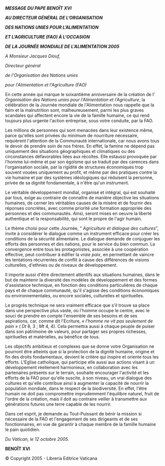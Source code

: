 ***MESSAGE DU PAPE BENOÎT XVI***

***AU DIRECTEUR GÉNÉRAL DE L’ORGANISATION***

***DES NATIONS UNIES POUR L’ALIMENTATION***

***ET L’AGRICULTURE (FAO) À L'OCCASION***

***DE LA JOURNÉE MONDIALE DE L'ALIMENTATION 2005***

*A Monsieur Jacques Diouf,*

*Directeur général*

*de l'Organisation des Nations unies*

*pour l'Alimentation et l'Agriculture (FAO)*

En cette année qui marque le soixantième anniversaire de la création de l' *Organisation des Nations unies pour l'Alimentation et l'Agriculture*, la célébration de la Journée mondiale de l'Alimentation nous rappelle que la faim et la malnutrition sont, malheureusement, parmi les plus graves scandales qui affectent encore la vie de la famille humaine, ce qui rend toujours plus urgente l'action entreprise, sous votre conduite, par la FAO.

Les millions de personnes qui sont menacées dans leur existence même, parce qu'elles sont privées du minimum de nourriture nécessaire, requièrent l'attention de la Communauté internationale, car nous avons tous le devoir de prendre soin de nos frères. En effet, la famine ne dépend pas uniquement des situations géographiques et climatiques ou des circonstances défavorables liées aux récoltes. Elle estaussi provoquée par l'homme lui-même et par son égoïsme qui se traduit par des carences dans l'organisation sociale, par la rigidité de structures économiques trop souvent vouées uniquement au profit, et même par des pratiques contre la vie humaine et par des systèmes idéologiques qui réduisent la personne, privée de sa dignité fondamentale, à n'être qu'un instrument.

Le véritable développement mondial, organisé et intégral, qui est souhaité par tous, exige au contraire de connaître de manière objective les situations humaines, de cerner les véritables causes de la misère et de fournir des réponses concrètes, avec comme priorité une formation appropriée des personnes et des communautés. Ainsi, seront mises en oeuvre la liberté authentique et la responsabilité, qui sont le propre de l'agir humain.

Le thème choisi pour cette Journée, " *Agriculture et dialogue des cultures*", invite à considérer le dialogue comme un instrument efficace pour créer les conditions de la sécurité alimentaire. Le dialogue demande de conjuguer les efforts des personnes et des nations, pour le service du bien commun. La convergence entre tous les protagonistes, associée à une coopération effective, peut contribuer à édifier la *vraie paix*, en permettant de vaincre les tentations récurrentes de conflit à cause des différences de visions culturelles, d'ethnies ou de niveaux de développement.

Il importe aussi d'être directement attentifs aux situations humaines, dans le but de maintenir la diversité des modèles de développement et des formes d'assistance technique, en fonction des conditions particulières de chaque pays et de chaque communauté, qu'il s'agisse des conditions économiques ou environnementales, ou encore sociales, culturelles et spirituelles.

Le progrès technique ne sera vraiment efficace que s'il trouve sa place dans une perspective plus vaste, où l'homme occupe le centre, avec le souci de prendre en compte l'ensemble de ses besoins et de ses aspirations, car, comme dit l'Ecriture, « *l'homme ne vit pas seulement de pain* » ( *Dt* 8, 3 ; *Mt* 4, 4). Cela permettra aussi à chaque peuple de puiser dans son patrimoine de valeurs, pour partager ses propres richesses, spirituelles et matérielles, au bénéfice de tous.

Les objectifs ambitieux et complexes que se donne votre Organisation ne pourront être atteints que si la protection de la dignité humaine, origine et fin des droits fondamentaux, devient le critère qui inspire et oriente tous les efforts. L'Eglise catholique, qui participe elle aussi aux actions visant à un développement réellement harmonieux, en collaboration avec les partenaires présents sur le terrain, souhaite encourager l'activité et les efforts de la FAO pour qu'elle suscite, à son niveau, un vrai dialogue des cultures et qu'elle contribue ainsi à augmenter la capacité de nourrir la population mondiale, dans le respect de la biodiversité. En effet, l'être humain ne doit pas compromettre imprudemment l'équilibre naturel, fruit de l'ordre de la création, mais il doit au contraire veiller à transmettre aux générations futures une terre capable de les nourrir.

Dans cet esprit, je demande au Tout-Puissant de bénir la mission si nécessaire de la FAO et l'engagement de ses dirigeants et de ses fonctionnaires, en vue de garantir à chaque membre de la famille humaine le pain quotidien.

*Du Vatican, le 12 octobre 2005.*

**BENOÎT XVI**

© Copyright 2005 - Libreria Editrice Vaticana